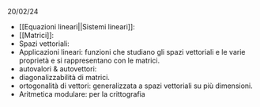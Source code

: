 20/02/24
- [[Equazioni lineari||Sistemi lineari]]:
- [[Matrici]]:
- Spazi vettoriali:
- Applicazioni lineari: funzioni che studiano gli spazi vettoriali e le varie proprietà e si rappresentano con le matrici.
- autovalori & autovettori:
- diagonalizzabilità di matrici.
- ortogonalità di vettori: generalizzata a spazi vettoriali su più dimensioni.
- Aritmetica modulare: per la crittografia  

